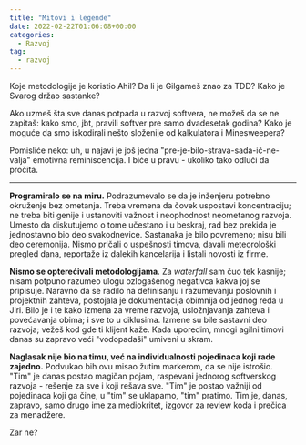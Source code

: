 ```yaml
---
title: "Mitovi i legende"
date: 2022-02-22T01:06:08+00:00
categories:
  - Razvoj
tag:
  - razvoj
---
```


Koje metodologije je koristio Ahil? Da li je Gilgameš znao za TDD? Kako je Svarog držao sastanke?

<!--more-->

Ako uzmeš šta sve danas potpada u razvoj softvera, ne možeš da se ne zapitaš: kako smo, jbt, pravili softver pre samo dvadesetak godina? Kako je moguće da smo iskodirali nešto složenije od kalkulatora i Minesweepera?

Pomisliće neko: uh, u najavi je još jedna "pre-je-bilo-strava-sada-ič-ne-valja" emotivna reminiscencija. I biće u pravu - ukoliko tako odluči da pročita.

----

**Programiralo se na miru.** Podrazumevalo se da je inženjeru potrebno okruženje bez ometanja. Treba vremena da čovek uspostavi koncentraciju; ne treba biti genije i ustanoviti važnost i neophodnost neometanog razvoja. Umesto da diskutujemo o tome učestano i u beskraj, rad bez prekida je jednostavno bio deo svakodnevice. Sastanaka je bilo povremeno; nisu bili deo ceremonija. Nismo pričali o uspešnosti timova, davali meteorološki pregled dana, reportaže iz dalekih kancelarija i listali novosti iz firme.

**Nismo se opterećivali metodologijama**. Za _waterfall_ sam čuo tek kasnije; nisam potpuno razumeo ulogu ozlogašenog negativca kakva joj se pripisuje. Naravno da se radilo na definisanju i razumevanju poslovnih i projektnih zahteva, postojala je dokumentacija obimnija od jednog reda u Jiri. Bilo je i te kako izmena za vreme razvoja, usložnjavanja zahteva i povećavanja obima; i sve to u ciklusima. Izmene su bile sastavni deo razvoja; vežeš kod gde ti klijent kaže. Kada uporedim, mnogi agilni timovi danas su zapravo veći "vodopadaši" umiveni u skram.

**Naglasak nije bio na timu, već na individualnosti pojedinaca koji rade zajedno.** Podvukao bih ovu misao žutim markerom, da se nije istrošio. "Tim" je danas postao magičan pojam, raspevani jednorog softverskog razvoja - rešenje za sve i koji rešava sve. "Tim" je postao važniji od pojedinaca koji ga čine, u "tim" se uklapamo, "tim" pratimo. Tim je, danas, zapravo, samo drugo ime za mediokritet, izgovor za review koda i prečica za menadžere.

Zar ne?
